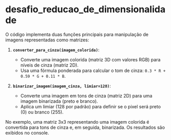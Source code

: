 # desafio_reducao_de_dimensionalidade

O código implementa duas funções principais para manipulação de imagens representadas como matrizes:

1. **`converter_para_cinza(imagem_colorida)`**: 
   - Converte uma imagem colorida (matriz 3D com valores RGB) para níveis de cinza (matriz 2D).
   - Usa uma fórmula ponderada para calcular o tom de cinza: `0.3 * R + 0.59 * G + 0.11 * B`.

2. **`binarizar_imagem(imagem_cinza, limiar=128)`**:
   - Converte uma imagem em tons de cinza (matriz 2D) para uma imagem binarizada (preto e branco).
   - Aplica um limiar (128 por padrão) para definir se o pixel será preto (0) ou branco (255).

No exemplo, uma matriz 3x3 representando uma imagem colorida é convertida para tons de cinza e, em seguida, binarizada. Os resultados são exibidos no console.
